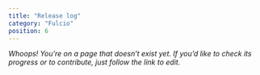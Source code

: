```yaml
---
title: "Release log"
category: "Fulcio"
position: 6
---
```


_Whoops! You’re on a page that doesn’t exist yet.
If you’d like to check its progress or to contribute, just follow the link to edit._
